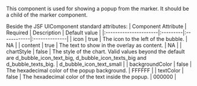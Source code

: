 This component is used for showing a popup from the marker. It should be a child of the marker component.

Beside the JSF UIComponent standard attributes:
| Component Attribute   | Required | Description | Default value |
|:----------------------|:---------|:------------|:--------------|
| icon | true | The icon to the left of the bubble. | NA |
| content | true | The text to show in the overlay as content. | NA |
| chartStyle | false | The style of the chart. Valid values beyond the default are d\_bubble\_icon\_text\_big, d\_bubble\_icon\_texts\_big and d\_bubble\_texts\_big. | d\_bubble\_icon\_text\_small |
| backgroundColor | false | The hexadecimal color of the popup background. | FFFFFF |
| textColor | false | The hexadecimal color of the text inside the popup. | 000000 |